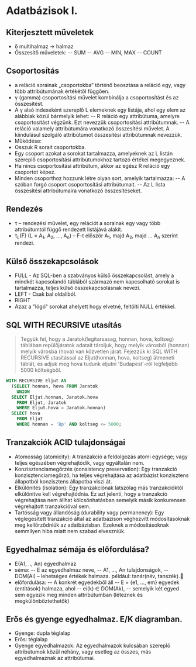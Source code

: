 Adatbázisok I.
==============

Kiterjesztett műveletek
-----------------------
- δ multihalmaz -> halmaz
- Összesítő műveletek:
-- SUM
-- AVG
-- MIN, MAX
-- COUNT

Csoportosítás
-------------
- a reláció sorainak „csoportokba” történő beosztása a reláció egy, vagy több attribútumának értékétől függően.
- γ (gamma) csoportosítási művelet kombinálja a csoportosítást és az összesítést.
- A γ alsó indexeként szereplő L elemeknek egy listája, ahol egy elem az alábbiak közül bármelyik lehet:
-- R reláció egy attribútuma, amelyre csoportosítást végzünk. Ezt nevezzük csoportosítási attribútumnak.
-- A reláció valamely attribútumára vonatkozó összesítési művelet. A kiindulásul szolgáló attribútumot összesítési attribútumnak nevezzük.
- Működése:
- Osszuk R sorait csoportokba.
- Egy csoport azokat a sorokat tartalmazza, amelyeknek az L listán szereplő csoportosítási attribútumokhoz tartozó értékei megegyeznek.
- Ha nincs csoportosítási attribútum, akkor az egész R reláció egy csoportot képez.
- Minden csoporthoz hozzunk létre olyan sort, amelyik tartalmazza:
-- A szóban forgó csoport csoportosítási attribútumait.
-- Az L lista összesítési attribútumaira vonatkozó összesítéseket.

Rendezés
--------
- τ – rendezési művelet, egy relációt a sorainak egy vagy több attribútumtól függő rendezett listájává alakít.
- τ$_{L}$(F) (L = A$_{1}$, A$_{2}$, …, A$_{n}$) – F-t először A$_{1}$, majd A$_{2}$, majd … A$_{n}$ szerint rendezi.

Külső összekapcsolások
----------------------
- FULL - Az SQL-ben a szabványos külső összekapcsolást, amely a mindkét kapcsolandó táblából származó nem kapcsolható sorokat is tartalmazza, teljes külső összekapcsolásnak nevezi.
- LEFT - Csak bal oldaliból.
- RIGHT
- Azaz a "lógó" sorokat ahelyett hogy elvetné, feltölti NULL értékkel.

SQL WITH RECURSIVE utasítás
--------------------------------------------------
> Tegyük fel, hogy a Jaratok(legitarsasag, honnan, hova, koltseg) táblában repülőjáratok adatait tároljuk, hogy melyik városból (honnan) melyik városba (hova) van közvetlen járat. Fejezzük ki SQL WITH RECURSIVE utasítással az Eljut(honnan, hova, koltseg)  átmeneti táblát, és adjuk meg hova tudunk eljutni 'Budapest'-ről legfeljebb 5000 költségből.
```SQL
WITH RECURSIVE Eljut AS 
  (SELECT honnan, hova FROM Jaratok
    UNION 
  SELECT Eljut.honnan, Jaratok.hova 
    FROM Eljut, Jaratok 
    WHERE Eljut.hova = Jaratok.honnan)
  SELECT hova 
    FROM Eljut 
    WHERE honnan = 'Bp' AND koltseg <= 5000;
```

Tranzakciók ACID tulajdonságai
---------------------------------------------
- Atomosság (atomicity): A tranzakció a feldolgozás atomi
egysége; vagy teljes egészében végrehajtódik, vagy
egyáltalán nem.
- Konzisztenciamegőrzés (consistency preservation): Egy tranzakció konzisztenciamegőrző, ha teljes végrehajtása az adatbázist konzisztens állapotból konzisztens állapotba viszi át.
- Elkülönítés (isolation): Egy tranzakciónak látszólag más tranzakcióktól elkülönítve kell végrehajtódnia. Ez azt jelenti, hogy a tranzakció végrehajtása nem állhat
kölcsönhatásban semelyik másik konkurensen végrehajtott tranzakcióval sem.
- Tartósság vagy állandóság (durability vagy permanency): Egy véglegesített tranzakció által az adatbázison véghezvitt módosításoknak meg kellőrződniük az adatbázisban. Ezeknek a módosításoknak semmilyen hiba miatt nem szabad elveszniük.

Egyedhalmaz sémája és előfordulása?
---------------------------------------------------------------------
- E(A1, .., An) egyedhalmaz
- séma:
 -- E az egyedhalmaz neve,
 -- A1, ..., An tulajdonságok,
 -- DOM(Ai) – lehetséges értékek halmaza. például: tanár(név, tanszék).
- előfordulása:
-- A konkrét egyedekből áll
-- E = {e1, ..., em} egyedek (entitások) halmaza, ahol
-- ei(k) ∈ DOM(Ak),
-- semelyik két egyed sem egyezik meg minden attribútumban (léteznek és megkülönböztethetők)

Erős és gyenge egyedhalmaz. E/K diagramban.
----------------------------------------------------------------
- Gyenge: dupla téglalap
- Erős: téglalap
- Gyenge egyedhalmazok: Az egyedhalmazok kulcsában szereplő attribútumok közül néhány, vagy esetleg az összes, más egyedhalmaznak az attribútumai.
